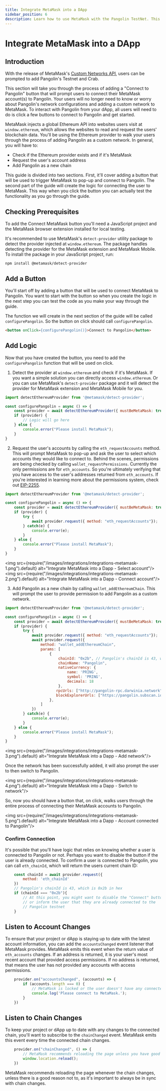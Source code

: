 ```yaml
---
title: Integrate MetaMask into a DApp
sidebar_position: 6
description: Learn how to use MetaMask with the Pangolin TestNet. This tutorial shows you how to integrate MetaMask into a DApp and automatically connect users to Pangolin.
---
```


# Integrate MetaMask into a DApp

## Introduction

With the release of MetaMask's [Custom Networks API](https://consensys.net/blog/metamask/connect-users-to-layer-2-networks-with-the-metamask-custom-networks-api/), users can be prompted to add Pangolin's Testnet and Crab.

This section will take you through the process of adding a "Connect to Pangolin" button that will prompt users to connect their MetaMask account(s) to Pangolin. Your users will no longer need to know or worry about Pangolin's network configurations and adding a custom network to MetaMask. To interact with Pangolin from your dApp, all users will need to do is click a few buttons to connect to Pangolin and get started.

MetaMask injects a global Ethereum API into websites users visit at `window.ethereum`, which allows the websites to read and request the users' blockchain data. You'll be using the Ethereum provider to walk your users through the process of adding Pangolin as a custom network. In general, you will have to:

- Check if the Ethereum provider exists and if it's MetaMask
- Request the user's account address
- Add Pangolin as a new chain

This guide is divided into two sections. First, it'll cover adding a button that will be used to trigger MetaMask to pop-up and connect to Pangolin. The second part of the guide will create the logic for connecting the user to MetaMask. This way when you click the button you can actually test the functionality as you go through the guide.

## Checking Prerequisites

To add the Connect MetaMask button you'll need a JavaScript project and the MetaMask browser extension installed for local testing.

It's recommended to use MetaMask's `detect-provider` utility package to detect the provider injected at `window.ethereum`. The package handles detecting the provider for the MetaMask extension and MetaMask Mobile. To install the package in your JavaScript project, run:

```
npm install @metamask/detect-provider
```

## Add a Button

You'll start off by adding a button that will be used to connect MetaMask to Pangolin. You want to start with the button so when you create the logic in the next step you can test the code as you make your way through the guide.

The function we will create in the next section of the guide will be called `configurePangolin`. So the button on click should call `configurePangolin`.

```html
<button onClick={configurePangolin()}>Connect to Pangolin</button>
```

## Add Logic

Now that you have created the button, you need to add the `configurePangolin` function that will be used on click.

1. Detect the provider at `window.ethereum` and check if it's MetaMask. If you want a simple solution you can directly access `window.ethereum`. Or you can use MetaMask's `detect-provider` package and it will detect the provider for MetaMask extension and MetaMask Mobile for you.
```javascript
import detectEthereumProvider from '@metamask/detect-provider';

const configurePangolin = async () => {
    const provider = await detectEthereumProvider({ mustBeMetaMask: true });
    if (provider) {
        // Logic will go here
    } else {
        console.error("Please install MetaMask");
    }
}
```

2. Request the user's accounts by calling the `eth_requestAccounts` method. This will prompt MetaMask to pop-up and ask the user to select which accounts they would like to connect to. Behind the scenes, permissions are being checked by calling `wallet_requestPermissions`. Currently the only permissions are for `eth_accounts`. So you're ultimately verifying that you have access to the user's addresses returned from `eth_accounts`. If you're interested in learning more about the permissions system, check out [EIP-2255](https://eips.ethereum.org/EIPS/eip-2255).
```javascript
import detectEthereumProvider from '@metamask/detect-provider';

const configurePangolin = async () => {
    const provider = await detectEthereumProvider({ mustBeMetaMask: true });
    if (provider) {
        try {
            await provider.request({ method: "eth_requestAccounts"});
        } catch(e) {
            console.error(e);
        }
    } else {
        console.error("Please install MetaMask");
    }
}
```

<img src={require("/images/integrations/integrations-metamask-1.png").default} alt="Integrate MetaMask into a Dapp - Select account"/>
<img src={require("/images/integrations/integrations-metamask-2.png").default} alt="Integrate MetaMask into a Dapp - Connect account"/>

3. Add Pangolin as a new chain by calling `wallet_addEthereumChain`. This will prompt the user to provide permission to add Pangolin as a custom network.
```javascript
import detectEthereumProvider from '@metamask/detect-provider';

const configurePangolin = async () => {
    const provider = await detectEthereumProvider({ mustBeMetaMask: true });
    if (provider) {
        try {
            await provider.request({ method: "eth_requestAccounts"});
            await provider.request({
                method: "wallet_addEthereumChain",
                params: [
                    {
                        chainId: "0x2b", // Pangolin's chainId is 43, which is 0x2b in hex
                        chainName: "Pangolin",
                        nativeCurrency: {
                            name: 'PRING',
                            symbol: 'PRING',
                            decimals: 18
                        },
                       rpcUrls: ["http://pangolin-rpc.darwinia.network"],
                       blockExplorerUrls: ["https://pangolin.subscan.io/"]
                    },
                ]
            })
        } catch(e) {
            console.error(e);
        }
    } else {
        console.error("Please install MetaMask");
    }
}
```

<img src={require("/images/integrations/integrations-metamask-3.png").default} alt="Integrate MetaMask into a Dapp - Add network"/>

Once the network has been successfully added, it will also prompt the user to then switch to Pangolin.

<img src={require("/images/integrations/integrations-metamask-4.png").default} alt="Integrate MetaMask into a Dapp - Switch to network"/>

So, now you should have a button that, on click, walks users through the entire process of connecting their MetaMask accounts to Pangolin.

<img src={require("/images/integrations/integrations-metamask-5.png").default} alt="Integrate MetaMask into a Dapp - Account connected to Pangolin"/>

### Confirm Connection

It's possible that you'll have logic that relies on knowing whether a user is connected to Pangolin or not. Perhaps you want to disable the button if the user is already connected. To confirm a user is connected to Pangolin, you can call `eth_chainId`, which will return the users current chain ID:

```javascript
    const chainId = await provider.request({
        method: 'eth_chainId'
    })
    // Pangolin's chainId is 43, which is 0x2b in hex
    if (chainId === "0x2b"){
        // At this point, you might want to disable the "Connect" button
        // or inform the user that they are already connected to the
        // Pangolin testnet
    }
```

## Listen to Account Changes

To ensure that your project or dApp is staying up to date with the latest account information, you can add the `accountsChanged` event listener that MetaMask provides. MetaMask emits this event when the return value of `eth_accounts` changes. If an address is returned, it is your user's most recent account that provided access permissions. If no address is returned, that means the user has not provided any accounts with access permissions.

```javascript
    provider.on("accountsChanged", (accounts) => {
        if (accounts.length === 0) {
            // MetaMask is locked or the user doesn't have any connected accounts
            console.log('Please connect to MetaMask.');
        }
    })
```

## Listen to Chain Changes

To keep your project or dApp up to date with any changes to the connected chain, you'll want to subscribe to the `chainChanged` event. MetaMask emits this event every time the connected chain changes.

```javascript
    provider.on("chainChanged", () => {
        // MetaMask recommends reloading the page unless you have good reason not to
        window.location.reload();
    })
```

MetaMask recommends reloading the page whenever the chain changes, unless there is a good reason not to, as it's important to always be in sync with chain changes.
